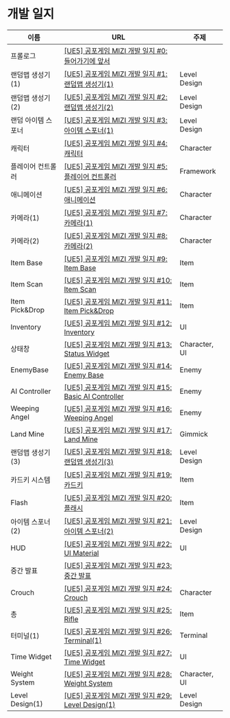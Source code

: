 # 개발 일지

| 이름 | URL | 주제 |
| --- | --- | --- |
| 프롤로그 | [[UE5] 공포게임 MIZI 개발 일지 #0: 들어가기에 앞서](https://velog.io/@woolucy/UE5-%EA%B3%B5%ED%8F%AC%EA%B2%8C%EC%9E%84-MIZI-%EA%B0%9C%EB%B0%9C-%EC%9D%BC%EC%A7%80-0-%EB%93%A4%EC%96%B4%EA%B0%80%EA%B8%B0%EC%97%90-%EC%95%9E%EC%84%9C) |  |
| 랜덤맵 생성기(1) | [[UE5] 공포게임 MIZI 개발 일지 #1: 랜덤맵 생성기(1)](https://velog.io/@woolucy/UE5-%EA%B3%B5%ED%8F%AC%EA%B2%8C%EC%9E%84-MIZI-%EA%B0%9C%EB%B0%9C-%EC%9D%BC%EC%A7%80-1-%EB%9E%9C%EB%8D%A4%EB%A7%B5-%EC%83%9D%EC%84%B1%EA%B8%B01) | Level Design |
| 랜덤맵 생성기(2) | [[UE5] 공포게임 MIZI 개발 일지 #2: 랜덤맵 생성기(2)](https://velog.io/@woolucy/UE5-%EA%B3%B5%ED%8F%AC%EA%B2%8C%EC%9E%84-MIZI-%EA%B0%9C%EB%B0%9C-%EC%9D%BC%EC%A7%80-2-%EB%9E%9C%EB%8D%A4%EB%A7%B5-%EC%83%9D%EC%84%B1%EA%B8%B02) | Level Design |
| 랜덤 아이템 스포너 | [[UE5] 공포게임 MIZI 개발 일지 #3: 아이템 스포너(1)](https://velog.io/@woolucy/UE5-%EA%B3%B5%ED%8F%AC%EA%B2%8C%EC%9E%84-MIZI-%EA%B0%9C%EB%B0%9C-%EC%9D%BC%EC%A7%80-3-%EC%95%84%EC%9D%B4%ED%85%9C-%EC%8A%A4%ED%8F%AC%EB%84%881) | Level Design |
| 캐릭터 | [[UE5] 공포게임 MIZI 개발 일지 #4: 캐릭터](https://velog.io/@woolucy/UE5-%EA%B3%B5%ED%8F%AC%EA%B2%8C%EC%9E%84-MIZI-%EA%B0%9C%EB%B0%9C-%EC%9D%BC%EC%A7%80-4-%EC%BA%90%EB%A6%AD%ED%84%B0) | Character |
| 플레이어 컨트롤러 | [[UE5] 공포게임 MIZI 개발 일지 #5: 플레이어 컨트롤러](https://velog.io/@woolucy/UE5-%EA%B3%B5%ED%8F%AC%EA%B2%8C%EC%9E%84-MIZI-%EA%B0%9C%EB%B0%9C-%EC%9D%BC%EC%A7%80-5-%ED%94%8C%EB%A0%88%EC%9D%B4%EC%96%B4-%EC%BB%A8%ED%8A%B8%EB%A1%A4%EB%9F%AC) | Framework |
| 애니메이션 | [[UE5] 공포게임 MIZI 개발 일지 #6: 애니메이션](https://velog.io/@woolucy/UE5-%EA%B3%B5%ED%8F%AC%EA%B2%8C%EC%9E%84-MIZI-%EA%B0%9C%EB%B0%9C-%EC%9D%BC%EC%A7%80-6-%EC%95%A0%EB%8B%88%EB%A9%94%EC%9D%B4%EC%85%98) | Character |
| 카메라(1) | [[UE5] 공포게임 MIZI 개발 일지 #7: 카메라(1)](https://velog.io/@woolucy/UE5-%EA%B3%B5%ED%8F%AC%EA%B2%8C%EC%9E%84-MIZI-%EA%B0%9C%EB%B0%9C-%EC%9D%BC%EC%A7%80-7-%EC%B9%B4%EB%A9%94%EB%9D%BC1) | Character |
| 카메라(2) | [[UE5] 공포게임 MIZI 개발 일지 #8: 카메라(2)](https://velog.io/@woolucy/UE5-%EA%B3%B5%ED%8F%AC%EA%B2%8C%EC%9E%84-MIZI-%EA%B0%9C%EB%B0%9C-%EC%9D%BC%EC%A7%80-8-%EC%B9%B4%EB%A9%94%EB%9D%BC2) | Character |
| Item Base | [[UE5] 공포게임 MIZI 개발 일지 #9: Item Base](https://velog.io/@woolucy/UE5-%EA%B3%B5%ED%8F%AC%EA%B2%8C%EC%9E%84-MIZI-%EA%B0%9C%EB%B0%9C-%EC%9D%BC%EC%A7%80-9-Item-Base) | Item |
| Item Scan | [[UE5] 공포게임 MIZI 개발 일지 #10: Item Scan](https://velog.io/@woolucy/UE5-%EA%B3%B5%ED%8F%AC%EA%B2%8C%EC%9E%84-MIZI-%EA%B0%9C%EB%B0%9C-%EC%9D%BC%EC%A7%80-10-Item-Scan) | Item |
| Item Pick&Drop | [[UE5] 공포게임 MIZI 개발 일지 #11: Item Pick&Drop](https://velog.io/@woolucy/UE5-%EA%B3%B5%ED%8F%AC%EA%B2%8C%EC%9E%84-MIZI-%EA%B0%9C%EB%B0%9C-%EC%9D%BC%EC%A7%80-11-Item-PickDrop) | Item |
| Inventory | [[UE5] 공포게임 MIZI 개발 일지 #12: Inventory](https://velog.io/@woolucy/UE5-%EA%B3%B5%ED%8F%AC%EA%B2%8C%EC%9E%84-MIZI-%EA%B0%9C%EB%B0%9C-%EC%9D%BC%EC%A7%80-11-Inventory) | UI |
| 상태창 | [[UE5] 공포게임 MIZI 개발 일지 #13: Status Widget](https://velog.io/@woolucy/UE5-%EA%B3%B5%ED%8F%AC%EA%B2%8C%EC%9E%84-MIZI-%EA%B0%9C%EB%B0%9C-%EC%9D%BC%EC%A7%80-13-Status-Widget) | Character, UI |
| EnemyBase | [[UE5] 공포게임 MIZI 개발 일지 #14: Enemy Base](https://velog.io/@woolucy/UE5-%EA%B3%B5%ED%8F%AC%EA%B2%8C%EC%9E%84-MIZI-%EA%B0%9C%EB%B0%9C-%EC%9D%BC%EC%A7%80-14-Enemy-Base) | Enemy |
| AI Controller | [[UE5] 공포게임 MIZI 개발 일지 #15: Basic AI Controller](https://velog.io/@woolucy/UE5-%EA%B3%B5%ED%8F%AC%EA%B2%8C%EC%9E%84-MIZI-%EA%B0%9C%EB%B0%9C-%EC%9D%BC%EC%A7%80-15-Basic-AI-Controller) | Enemy |
| Weeping Angel | [[UE5] 공포게임 MIZI 개발 일지 #16: Weeping Angel](https://velog.io/@woolucy/UE5-%EA%B3%B5%ED%8F%AC%EA%B2%8C%EC%9E%84-MIZI-%EA%B0%9C%EB%B0%9C-%EC%9D%BC%EC%A7%80-16-Weeping-Angel) | Enemy |
| Land Mine | [[UE5] 공포게임 MIZI 개발 일지 #17: Land Mine](https://velog.io/@woolucy/UE5-%EA%B3%B5%ED%8F%AC%EA%B2%8C%EC%9E%84-MIZI-%EA%B0%9C%EB%B0%9C-%EC%9D%BC%EC%A7%80-17-Land-Mine) | Gimmick |
| 랜덤맵 생성기(3) | [[UE5] 공포게임 MIZI 개발 일지 #18: 랜덤맵 생성기(3)](https://velog.io/@woolucy/18.UE5-%EA%B3%B5%ED%8F%AC%EA%B2%8C%EC%9E%84-MIZI-%EA%B0%9C%EB%B0%9C-%EC%9D%BC%EC%A7%80-18-%EB%9E%9C%EB%8D%A4%EB%A7%B5-%EC%83%9D%EC%84%B1%EA%B8%B03) | Level Design |
| 카드키 시스템 | [[UE5] 공포게임 MIZI 개발 일지 #19: 카드키](https://velog.io/@woolucy/UE5-%EA%B3%B5%ED%8F%AC%EA%B2%8C%EC%9E%84-MIZI-%EA%B0%9C%EB%B0%9C-%EC%9D%BC%EC%A7%80-19-%EC%B9%B4%EB%93%9C%ED%82%A4) | Item |
| Flash | [[UE5] 공포게임 MIZI 개발 일지 #20: 플래시](https://velog.io/@woolucy/UE5-%EA%B3%B5%ED%8F%AC%EA%B2%8C%EC%9E%84-MIZI-%EA%B0%9C%EB%B0%9C-%EC%9D%BC%EC%A7%80-20-%ED%94%8C%EB%9E%98%EC%8B%9C) | Item |
| 아이템 스포너(2) | [[UE5] 공포게임 MIZI 개발 일지 #21: 아이템 스포너(2)](https://velog.io/@woolucy/UE5-%EA%B3%B5%ED%8F%AC%EA%B2%8C%EC%9E%84-MIZI-%EA%B0%9C%EB%B0%9C-%EC%9D%BC%EC%A7%80-21-%EC%95%84%EC%9D%B4%ED%85%9C-%EC%8A%A4%ED%8F%AC%EB%84%882) | Level Design |
| HUD | [[UE5] 공포게임 MIZI 개발 일지 #22: UI Material](https://velog.io/@woolucy/UE5-%EA%B3%B5%ED%8F%AC%EA%B2%8C%EC%9E%84-MIZI-%EA%B0%9C%EB%B0%9C-%EC%9D%BC%EC%A7%80-22-UI-Material) | UI |
| 중간 발표 | [[UE5] 공포게임 MIZI 개발 일지 #23: 중간 발표](https://velog.io/@woolucy/UE5-%EA%B3%B5%ED%8F%AC%EA%B2%8C%EC%9E%84-MIZI-%EA%B0%9C%EB%B0%9C-%EC%9D%BC%EC%A7%80-23-%EC%A4%91%EA%B0%84-%EB%B0%9C%ED%91%9C) |  |
| Crouch | [[UE5] 공포게임 MIZI 개발 일지 #24: Crouch](https://velog.io/@woolucy/UE5-%EA%B3%B5%ED%8F%AC%EA%B2%8C%EC%9E%84-MIZI-%EA%B0%9C%EB%B0%9C-%EC%9D%BC%EC%A7%80-24-Crouch) | Character |
| 총 | [[UE5] 공포게임 MIZI 개발 일지 #25: Rifle](https://velog.io/@woolucy/UE5-%EA%B3%B5%ED%8F%AC%EA%B2%8C%EC%9E%84-MIZI-%EA%B0%9C%EB%B0%9C-%EC%9D%BC%EC%A7%80-25-Rifle) | Item |
| 터미널(1) | [[UE5] 공포게임 MIZI 개발 일지 #26: Terminal(1)](https://velog.io/@woolucy/UE5-%EA%B3%B5%ED%8F%AC%EA%B2%8C%EC%9E%84-MIZI-%EA%B0%9C%EB%B0%9C-%EC%9D%BC%EC%A7%80-26-Terminal1) | Terminal |
| Time Widget | [[UE5] 공포게임 MIZI 개발 일지 #27: Time Widget](https://velog.io/@woolucy/UE5-%EA%B3%B5%ED%8F%AC%EA%B2%8C%EC%9E%84-MIZI-%EA%B0%9C%EB%B0%9C-%EC%9D%BC%EC%A7%80-27-Time-Widget) | UI |
| Weight System | [[UE5] 공포게임 MIZI 개발 일지 #28: Weight System](https://velog.io/@woolucy/UE5-%EA%B3%B5%ED%8F%AC%EA%B2%8C%EC%9E%84-MIZI-%EA%B0%9C%EB%B0%9C-%EC%9D%BC%EC%A7%80-28-Weight-System) | Character, UI |
| Level Design(1) | [[UE5] 공포게임 MIZI 개발 일지 #29: Level Design(1)](https://velog.io/@woolucy/UE5-%EA%B3%B5%ED%8F%AC%EA%B2%8C%EC%9E%84-MIZI-%EA%B0%9C%EB%B0%9C-%EC%9D%BC%EC%A7%80-29-Level-Design1) | Level Design |